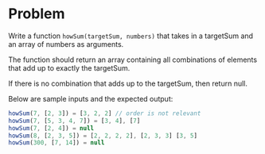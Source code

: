 # Problem

Write a function `howSum(targetSum, numbers)` that takes in a targetSum and an array of numbers as arguments.

The function should return an array containing all combinations of elements that add up to exactly the targetSum.

If there is no combination that adds up to the targetSum, then return null.

Below are sample inputs and the expected output:

```js
howSum(7, [2, 3]) = [3, 2, 2] // order is not relevant
howSum(7, [5, 3, 4, 7]) = [3, 4], [7]
howSum(7, [2, 4]) = null
howSum(8, [2, 3, 5]) = [2, 2, 2, 2], [2, 3, 3] [3, 5]
howSum(300, [7, 14]) = null
```
